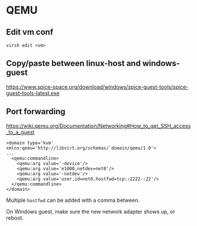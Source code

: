 # QEMU

## Edit vm conf
`virsh edit <vm>`

## Copy/paste between linux-host and windows-guest
https://www.spice-space.org/download/windows/spice-guest-tools/spice-guest-tools-latest.exe

## Port forwarding
https://wiki.qemu.org/Documentation/Networking#How_to_get_SSH_access_to_a_guest

```
<domain type='kvm' xmlns:qemu='http://libvirt.org/schemas/`domain/qemu/1.0'>
...
  <qemu:commandline>
    <qemu:arg value='-device'/>
    <qemu:arg value='e1000,netdev=net0'/>
    <qemu:arg value='-netdev'/>
    <qemu:arg value='user,id=net0,hostfwd=tcp::2222-:22'/>
  </qemu:commandline>
</domain>
```

Multiple `hostfwd` can be added with a comma between.

On Windows guest, make sure the new network adapter shows up, or reboot.
